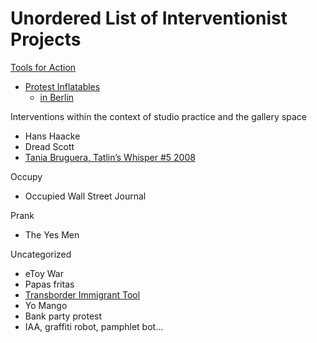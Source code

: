 # Unordered List of Interventionist Projects

[Tools for Action](http://www.toolsforaction.net/)
+ [Protest Inflatables](https://www.vam.ac.uk/blog/disobedient-objects/tools-for-action-interview-with-artur-van-balen)
	+ [in Berlin](https://vimeo.com/82748547#at=3)

Interventions within the context of studio practice and the gallery space
+ Hans Haacke
+ Dread Scott
+ [Tania Bruguera, Tatlin’s Whisper #5 2008
](https://www.tate.org.uk/research/publications/performance-at-tate/resources/films-and-videos/tania-bruguera-tate-shots)

Occupy
+ Occupied Wall Street Journal

Prank
+ The Yes Men

Uncategorized
+ eToy War
+ Papas fritas
+ [Transborder Immigrant Tool](https://anthology.rhizome.org/transborder-immigrant-tool)
+ Yo Mango
+ Bank party protest
+ IAA, graffiti robot, pamphlet bot...

